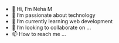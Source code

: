 - 👋 Hi, I’m Neha M
- 👀 I’m passionate about technology
- 🌱 I’m currently learning web development
- 💞️ I’m looking to collaborate on ...
- 📫 How to reach me ...

<!---
nmoria23/nmoria23 is a ✨ special ✨ repository because its `README.md` (this file) appears on your GitHub profile.
You can click the Preview link to take a look at your changes.
--->
